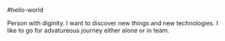#hello-world



Person with  diginity.
I want to discover new things and new technologies.
I like to go for advatureous journey either alone or in team.
